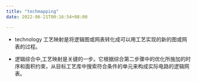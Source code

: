 ```yaml
---
title: "techmapping"
date: 2022-06-21T00:16:54+08:00

---
```


-   technology 工艺映射是将逻辑图或网表转化成可以用工艺实现的新的图或网表的过程。

-   逻辑综合中,工艺映射是关键的一步。它根据综合第二步骤中的优化所施加的时序和面积约束，从目标工艺库中搜索符合条件的单元来构成实际电路的逻辑网表。